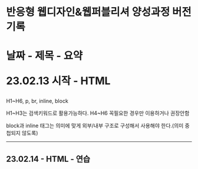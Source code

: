    <h1>반응형 웹디자인&웹퍼블리셔 양성과정 버전기록<h1>
   <p> 날짜 - 제목 - 요약</p>
   <p>23.02.13 시작 - HTML</h2>
   <p>H1~H6, p, br, inline, block</p>
   <p>H1~H3는 검색키워드로 활용가능하다. H4~H6 꼭필요한 경우만 이용하거나 권장안함<p>
   <p>block과 inline 태그는 의미에 맞게 외부/내부 구조로 구성해서 사용해야 한다.(의미 중첩되지 않도록)</p>
   <hr>
   <h2>23.02.14 - HTML - 연습
  

